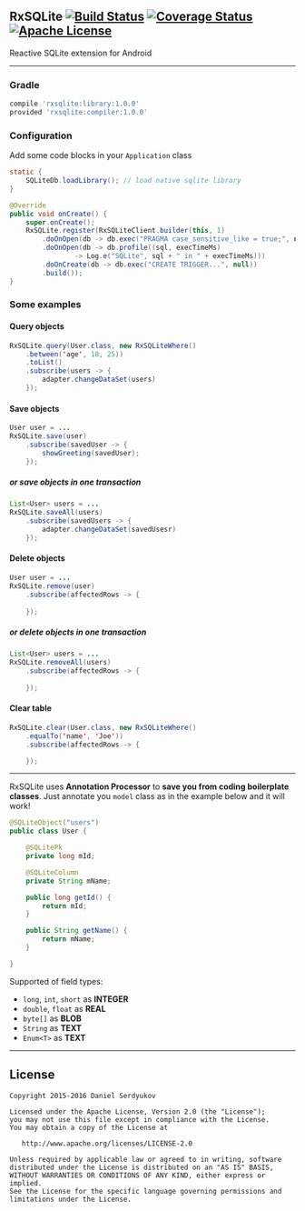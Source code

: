 ## RxSQLite [![Build Status](https://travis-ci.org/DanielSerdyukov/rxsqlite.svg?branch=master)](https://travis-ci.org/DanielSerdyukov/rxsqlite) [![Coverage Status](https://coveralls.io/repos/DanielSerdyukov/rxsqlite/badge.svg?branch=master&service=github)](https://coveralls.io/github/DanielSerdyukov/rxsqlite?branch=master) [![Apache License](https://img.shields.io/badge/license-Apache%20v2-blue.svg)](https://github.com/DanielSerdyukov/rxsqlite/blob/master/LICENSE)

Reactive SQLite extension for Android

----

### Gradle
```groovy
compile 'rxsqlite:library:1.0.0'
provided 'rxsqlite:compiler:1.0.0'
```

### Configuration
Add some code blocks in your ```Application``` class 
```java
static {
    SQLiteDb.loadLibrary(); // load native sqlite library
}
```
```java
@Override
public void onCreate() {
    super.onCreate();
    RxSQLite.register(RxSQLiteClient.builder(this, 1)
        .doOnOpen(db -> db.exec("PRAGMA case_sensitive_like = true;", null))
        .doOnOpen(db -> db.profile((sql, execTimeMs)
                -> Log.e("SQLite", sql + " in " + execTimeMs)))
        .doOnCreate(db -> db.exec("CREATE TRIGGER...", null))
        .build());
}
```

### Some examples

#### Query objects
```java
RxSQLite.query(User.class, new RxSQLiteWhere()
    .between('age', 18, 25))
    .toList()
    .subscribe(users -> {
        adapter.changeDataSet(users)
    });
```

#### Save objects
```java
User user = ...
RxSQLite.save(user)
    .subscribe(savedUser -> {
        showGreeting(savedUser);
    });
```
##### or save objects in one transaction
```java
List<User> users = ...
RxSQLite.saveAll(users)
    .subscribe(savedUsers -> {
        adapter.changeDataSet(savedUsesr)
    });
```

#### Delete objects
```java
User user = ...
RxSQLite.remove(user)
    .subscribe(affectedRows -> {
        
    });
```
##### or delete objects in one transaction
```java
List<User> users = ...
RxSQLite.removeAll(users)
    .subscribe(affectedRows -> {
        
    });
```

#### Clear table
```java
RxSQLite.clear(User.class, new RxSQLiteWhere()
    .equalTo('name', 'Joe'))
    .subscribe(affectedRows -> {

    });
```

----

RxSQLite uses **Annotation Processor** to **save you from coding boilerplate classes**.
Just annotate you ```model``` class as in the example below and it will work!
```java
@SQLiteObject("users")
public class User {

    @SQLitePk
    private long mId;

    @SQLiteColumn
    private String mName;

    public long getId() {
        return mId;
    }

    public String getName() {
        return mName;
    }

}
```
Supported of field types:
* ```long```, ```int```, ```short``` as **INTEGER**
* ```double```, ```float``` as **REAL**
* ```byte[]``` as **BLOB**
* ```String``` as **TEXT**
* ```Enum<T>``` as **TEXT**

----

License
-------

    Copyright 2015-2016 Daniel Serdyukov

    Licensed under the Apache License, Version 2.0 (the "License");
    you may not use this file except in compliance with the License.
    You may obtain a copy of the License at

       http://www.apache.org/licenses/LICENSE-2.0

    Unless required by applicable law or agreed to in writing, software
    distributed under the License is distributed on an "AS IS" BASIS,
    WITHOUT WARRANTIES OR CONDITIONS OF ANY KIND, either express or implied.
    See the License for the specific language governing permissions and
    limitations under the License.
